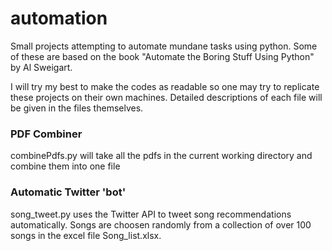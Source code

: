 # automation
Small projects attempting to automate mundane tasks using python. Some of these are based on the book "Automate the Boring Stuff Using Python" by Al Sweigart.

I will try my best to make the codes as readable so one may try to replicate these projects on their own machines. Detailed descriptions of each file will be given in the files themselves.

### PDF Combiner

combinePdfs.py will take all the pdfs in the current working directory and combine them into one file

### Automatic Twitter 'bot'

song_tweet.py uses the Twitter API to tweet song recommendations automatically. Songs are choosen randomly from a collection of over 100 songs in the excel file Song_list.xlsx.
